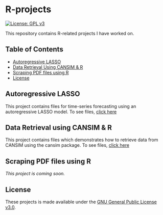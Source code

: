 # R-projects
[![License: GPL v3](https://img.shields.io/badge/License-GPLv3-blue.svg)](https://www.gnu.org/licenses/gpl-3.0)

This repository contains R-related projects I have worked on. 

## Table of Contents
- [Autoregressive LASSO](#Autoregressive-LASSO)
- [Data Retrieval Using CANSIM & R](#Data-Retrive)
- [Scraping PDF files using R](#PDF-files)
- [License](#License)

## Autoregressive LASSO <a name="Autoregressive-LASSO"></a>
This project contains files for time-series forecasting using an autoregressive LASSO model. To see files, [click here](https://github.com/lj-valencia/R-projects/tree/master/Autoregressive-LASSO)

## Data Retrieval using CANSIM & R <a name="Data-Retrive"></a>
This project contains files which demonstrates how to retrieve data from CANSIM using the cansim package. To see files, [click here](https://github.com/lj-valencia/R-projects/tree/master/CANSIM-Retrieval)

## Scraping PDF files using R <a name="PDF-files"></a>
*This project is coming soon.*

## License <a name="License"></a>
These projects is made available under the [GNU General Public License v3.0](https://www.gnu.org/licenses/gpl-3.0.en.html).
